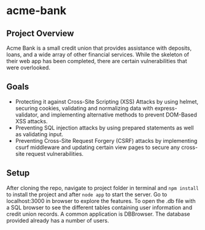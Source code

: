 # acme-bank

## Project Overview

Acme Bank is a small credit union that provides assistance with deposits, loans, and a wide array of other financial services.  While the skeleton of their web app has been completed, there are certain vulnerabilities that were overlooked.

## Goals

 - Protecting it against Cross-Site Scripting (XSS) Attacks by using helmet, securing cookies, validating and normalizing data with express-validator, and implementing alternative methods to prevent DOM-Based XSS attacks.
 - Preventing SQL injection attacks by using prepared statements as well as validating input.
 - Preventing Cross-Site Request Forgery (CSRF) attacks by implementing csurf middleware and updating certain view pages to secure any cross-site request vulnerabilities.

 ## Setup

 After cloning the repo, navigate to project folder in terminal and `npm install` to install the project and after `node app` to start the server. Go to localhost:3000 in browser to explore the features. To open the .db file with a SQL browser to see the different tables containing user information and credit union records. A common application is DBBrowser. The database provided already has a number of users.
